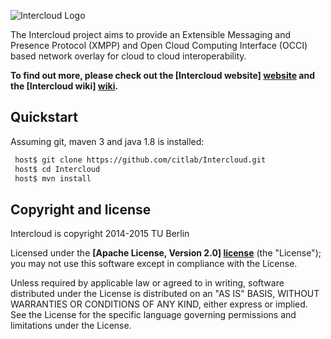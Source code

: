 <img src="http://citlab.github.io/Intercloud/images/intercloud-logo-small.png" 
     alt="Intercloud Logo" title="Intercloud" align="center" />

The Intercloud project aims to provide an Extensible Messaging and Presence Protocol (XMPP) and
Open Cloud Computing Interface (OCCI) based network overlay for cloud to cloud interoperability.

**To find out more, please check out the [Intercloud website] [website] and the [Intercloud wiki] [wiki].**

## Quickstart

Assuming git, maven 3 and java 1.8 is installed:

```bash
 host$ git clone https://github.com/citlab/Intercloud.git
 host$ cd Intercloud
 host$ mvn install
```

## Copyright and license

Intercloud is copyright 2014-2015 TU Berlin

Licensed under the **[Apache License, Version 2.0] [license]** (the "License");
you may not use this software except in compliance with the License.

Unless required by applicable law or agreed to in writing, software
distributed under the License is distributed on an "AS IS" BASIS,
WITHOUT WARRANTIES OR CONDITIONS OF ANY KIND, either express or implied.
See the License for the specific language governing permissions and
limitations under the License.


[license]: http://www.apache.org/licenses/LICENSE-2.0

[website]: http://citlab.github.io/Intercloud
[wiki]: https://github.com/citlab/Intercloud/wiki